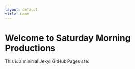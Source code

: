 ```yaml
---
layout: default
title: Home
---
```


# Welcome to Saturday Morning Productions

This is a minimal Jekyll GitHub Pages site.